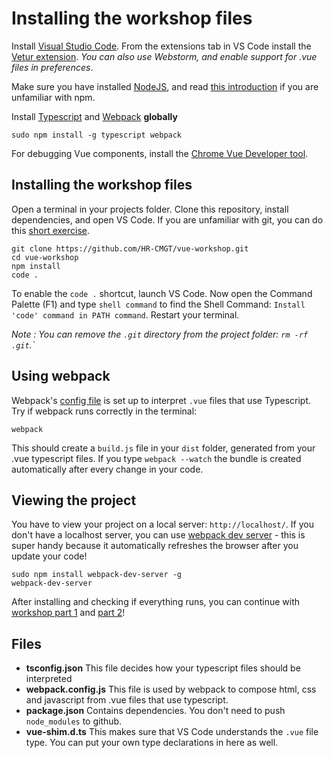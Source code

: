 # Installing the workshop files

Install [Visual Studio Code](https://code.visualstudio.com). From the extensions tab in VS Code install the [Vetur extension](https://marketplace.visualstudio.com/items?itemName=octref.vetur). *You can also use Webstorm, and enable support for .vue files in preferences*.

Make sure you have installed [NodeJS](https://nodejs.org/en/), and read [this introduction](https://nodesource.com/blog/an-absolute-beginners-guide-to-using-npm/) if you are unfamiliar with npm.

Install [Typescript](https://www.typescriptlang.org) and [Webpack](https://webpack.js.org) **globally**

```
sudo npm install -g typescript webpack
```
For debugging Vue components, install the [Chrome Vue Developer tool](https://chrome.google.com/webstore/detail/vuejs-devtools/nhdogjmejiglipccpnnnanhbledajbpd).

## Installing the workshop files

Open a terminal in your projects folder. Clone this repository, install dependencies, and open VS Code. If you are unfamiliar with git, you can do this [short exercise](https://try.github.io/levels/1/challenges/1). 
```
git clone https://github.com/HR-CMGT/vue-workshop.git
cd vue-workshop
npm install
code .
```

To enable the `code .` shortcut, launch VS Code. Now open the Command Palette (F1) and type `shell command` to find the Shell Command: `Install 'code' command in PATH command`. Restart your terminal.

*Note : You can remove the `.git` directory from the project folder: `rm -rf .git`.`*

## Using webpack

Webpack's [config file](./webpack.config.js) is set up to interpret `.vue` files that use Typescript. Try if webpack runs correctly in the terminal:
```
webpack
```
This should create a `build.js` file in your `dist` folder, generated from your .vue typescript files. If you type `webpack --watch` the bundle is created automatically after every change in your code.

## Viewing the project

You have to view your project on a local server: `http://localhost/`. If you don't have a localhost server, you can use [webpack dev server](https://www.npmjs.com/package/webpack-dev-server) - this is super handy because it automatically refreshes the browser after you update your code!
```
sudo npm install webpack-dev-server -g
webpack-dev-server
```

After installing and checking if everything runs, you can continue with [workshop part 1](../README.md) and [part 2](./workshop2.md)!

## Files

- **tsconfig.json** This file decides how your typescript files should be interpreted
- **webpack.config.js** This file is used by webpack to compose html, css and javascript from .vue files that use typescript.
- **package.json** Contains dependencies. You don't need to push `node_modules` to github.
- **vue-shim.d.ts** This makes sure that VS Code understands the `.vue` file type. You can put your own type declarations in here as well.
